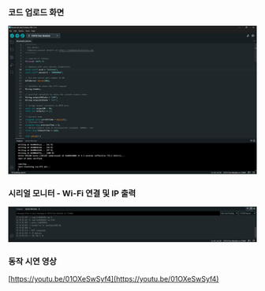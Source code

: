 ### 코드 업로드 화면
![upload_log](hw6_upload_log.png)

### 시리얼 모니터 - Wi-Fi 연결 및 IP 출력
![serial_monitor](hw6_serial_monitor.png)

### 동작 시연 영상
[https://youtu.be/01OXeSwSyf4](https://youtu.be/01OXeSwSyf4)
